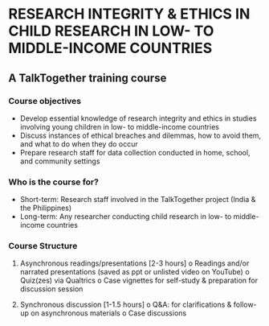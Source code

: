 # RESEARCH INTEGRITY & ETHICS IN CHILD RESEARCH IN LOW- TO MIDDLE-INCOME COUNTRIES
## A TalkTogether training course

### Course objectives

-	Develop essential knowledge of research integrity and ethics in studies involving young children in low- to middle-income countries
-	Discuss instances of ethical breaches and dilemmas, how to avoid them, and what to do when they do occur
-	Prepare research staff for data collection conducted in home, school, and community settings

### Who is the course for?

-	Short-term: Research staff involved in the TalkTogether project (India & the Philippines)
-	Long-term: Any researcher conducting child research in low- to middle-income countries

### Course Structure

1.	Asynchronous readings/presentations [2-3 hours]
o	Readings and/or narrated presentations (saved as ppt or unlisted video on YouTube)
o	Quiz(zes) via Qualtrics
o	Case vignettes for self-study & preparation for discussion session

2.	Synchronous discussion [1-1.5 hours]
o	Q&A: for clarifications & follow-up on asynchronous materials
o	Case discussions 
